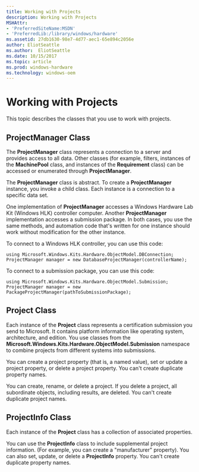 ```yaml
---
title: Working with Projects
description: Working with Projects
MSHAttr:
- 'PreferredSiteName:MSDN'
- 'PreferredLib:/library/windows/hardware'
ms.assetid: 27db1630-98e7-4d77-aec1-65e894c2056e
author: EliotSeattle
ms.author:  EliotSeattle
ms.date: 10/15/2017
ms.topic: article
ms.prod: windows-hardware
ms.technology: windows-oem
---
```


# Working with Projects


This topic describes the classes that you use to work with projects.

## <span id="ProjectManager_Class"></span><span id="projectmanager_class"></span><span id="PROJECTMANAGER_CLASS"></span>ProjectManager Class


The **ProjectManager** class represents a connection to a server and provides access to all data. Other classes (for example, filters, instances of the **MachinePool** class, and instances of the **Requirement** class) can be accessed or enumerated through **ProjectManager**.

The **ProjectManager** class is abstract. To create a **ProjectManager** instance, you invoke a child class. Each instance is a connection to a specific data set.

One implementation of **ProjectManager** accesses a Windows Hardware Lab Kit (Windows HLK) controller computer. Another **ProjectManager** implementation accesses a submission package. In both cases, you use the same methods, and automation code that's written for one instance should work without modification for the other instance.

To connect to a Windows HLK controller, you can use this code:

``` syntax
using Microsoft.Windows.Kits.Hardware.ObjectModel.DBConnection;
ProjectManager manager = new DatabaseProjectManager(controllerName);
```

To connect to a submission package, you can use this code:

``` syntax
using Microsoft.Windows.Kits.Hardware.ObjectModel.Submission;
ProjectManager manager = new PackageProjectManager(pathToSubmissionPackage);
```

## <span id="Project_Class"></span><span id="project_class"></span><span id="PROJECT_CLASS"></span>Project Class


Each instance of the **Project** class represents a certification submission you send to Microsoft. It contains platform information like operating system, architecture, and edition. You use classes from the **Microsoft.Windows.Kits.Hardware.ObjectModel.Submission** namespace to combine projects from different systems into submissions.

You can create a project property (that is, a named value), set or update a project property, or delete a project property. You can't create duplicate property names.

You can create, rename, or delete a project. If you delete a project, all subordinate objects, including results, are deleted. You can't create duplicate project names.

## <span id="ProjectInfo_Class"></span><span id="projectinfo_class"></span><span id="PROJECTINFO_CLASS"></span>ProjectInfo Class


Each instance of the **Project** class has a collection of associated properties.

You can use the **ProjectInfo** class to include supplemental project information. (For example, you can create a "manufacturer" property). You can also set, update, or delete a **ProjectInfo** property. You can't create duplicate property names.

 

 






